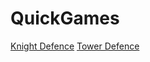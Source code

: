 # QuickGames

[Knight Defence](https://jmacreations.github.io/QuickGames/KnightDefence.html)
[Tower Defence](https://jmacreations.github.io/QuickGames/TowerDefence.html)
